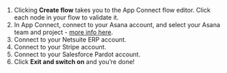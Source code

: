 1. Clicking **Create flow** takes you to the App Connect flow editor. Click each node in your flow to validate it.  
1. In App Connect, connect to your Asana account, and select your Asana team and project - [more info here](https://developer.ibm.com/integration/docs/app-connect/how-to-guides-for-apps/use-ibm-app-connect-asana/).
1. Connect to your Netsuite ERP account.
1. Connect to your Stripe account.
1. Connect to your Salesforce Pardot account.
1. Click **Exit and switch on** and you’re done!
